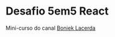 # Desafio 5em5 React
 Mini-curso do canal <a href='https://www.youtube.com/playlist?list=PL_kvSTSEFm2CwHCtvTk0llGDvM0L2jx3O'>Boniek Lacerda</a>
